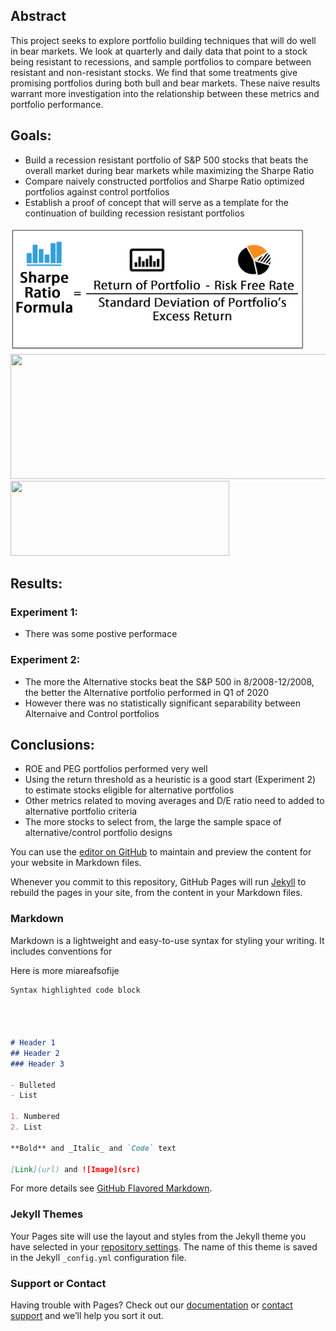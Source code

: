 ## Abstract

This project seeks to explore portfolio building techniques that will do well in bear markets. We look at quarterly and daily data that point to a stock being resistant to recessions, and sample portfolios to compare between resistant and non-resistant stocks. We find that some treatments give promising portfolios during both bull and bear markets. These naive results warrant more investigation into the relationship between these metrics and portfolio performance.


## Goals:
- Build a recession resistant portfolio of S&P 500 stocks that beats the overall market during bear markets while maximizing the Sharpe Ratio
- Compare naively constructed portfolios and Sharpe Ratio optimized portfolios against control portfolios
- Establish a proof of concept that will serve as a template for the continuation of building recession resistant portfolios 

<img src="https://github.com/capstonefiu2020/CAP2020_FINAL/blob/master/images/Sharpe_Ratio_Formula.png" width="470" height="200" />


<img src="https://github.com/capstonefiu2020/CAP2020_FINAL/blob/master/images/Sharpe_ratio.PNG" width="630" height="200" />
<img src="https://github.com/capstonefiu2020/CAP2020_FINAL/blob/master/images/Sharpe_ratio2.PNG" width="350" height="120" />





## Results:
### Experiment 1:
* There was some postive performace 

### Experiment 2:
* The more the Alternative stocks beat the S&P 500 in 8/2008-12/2008, the better the Alternative portfolio performed in Q1 of 2020
* However there was no statistically significant separability between Alternaive and Control portfolios

## Conclusions:
* ROE and PEG portfolios performed very well
* Using the return threshold as a heuristic is a good start (Experiment 2) to estimate stocks eligible for alternative portfolios 
* Other metrics related to moving averages and D/E ratio need to added to alternative portfolio criteria
* The more stocks to select from, the large the sample space of alternative/control portfolio designs





You can use the [editor on GitHub](https://github.com/capstonefiu2020/CAP2020_FINAL/edit/master/README.md) to maintain and preview the content for your website in Markdown files.

Whenever you commit to this repository, GitHub Pages will run [Jekyll](https://jekyllrb.com/) to rebuild the pages in your site, from the content in your Markdown files.

### Markdown


Markdown is a lightweight and easy-to-use syntax for styling your writing. It includes conventions for

Here is more miareafsofije


```markdown
Syntax highlighted code block




# Header 1
## Header 2
### Header 3

- Bulleted
- List

1. Numbered
2. List

**Bold** and _Italic_ and `Code` text

[Link](url) and ![Image](src)
```

For more details see [GitHub Flavored Markdown](https://guides.github.com/features/mastering-markdown/).

### Jekyll Themes

Your Pages site will use the layout and styles from the Jekyll theme you have selected in your [repository settings](https://github.com/capstonefiu2020/CAP2020_FINAL/settings). The name of this theme is saved in the Jekyll `_config.yml` configuration file.

### Support or Contact

Having trouble with Pages? Check out our [documentation](https://help.github.com/categories/github-pages-basics/) or [contact support](https://github.com/contact) and we’ll help you sort it out.
